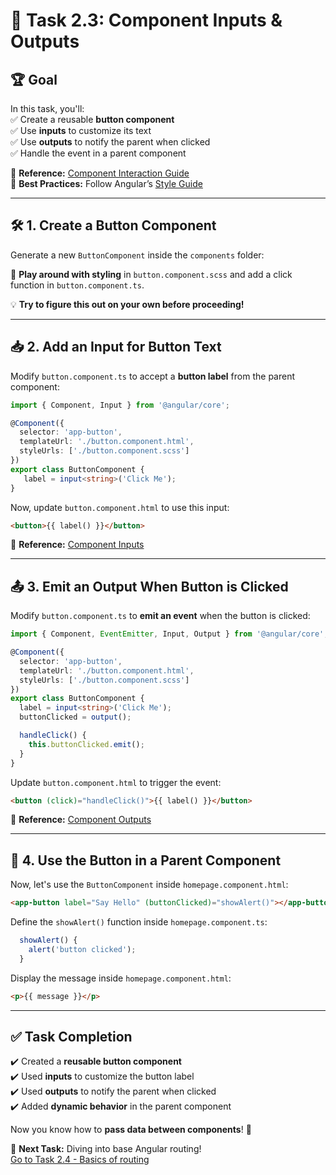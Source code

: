 # 🎯 Task 2.3: Component Inputs & Outputs  

## 🏆 Goal  
In this task, you'll:  
✅ Create a reusable **button component**  
✅ Use **inputs** to customize its text  
✅ Use **outputs** to notify the parent when clicked  
✅ Handle the event in a parent component  

🔹 **Reference:** [Component Interaction Guide](https://angular.dev/guide/components/inputs)  
🔹 **Best Practices:** Follow Angular’s [Style Guide](https://angular.dev/style-guide)  

---

## 🛠️ 1. Create a Button Component  

Generate a new `ButtonComponent` inside the `components` folder:  

🎨 **Play around with styling** in `button.component.scss` and add a click function in `button.component.ts`.  

💡 **Try to figure this out on your own before proceeding!**  

---

## 📥 2. Add an Input for Button Text  

Modify `button.component.ts` to accept a **button label** from the parent component:  

```ts
import { Component, Input } from '@angular/core';

@Component({
  selector: 'app-button',
  templateUrl: './button.component.html',
  styleUrls: ['./button.component.scss']
})
export class ButtonComponent {
   label = input<string>('Click Me');
}
```  

Now, update `button.component.html` to use this input:  

```html
<button>{{ label() }}</button>
```  

🔹 **Reference:** [Component Inputs](https://angular.dev/guide/components/inputs)  

---

## 📤 3. Emit an Output When Button is Clicked  

Modify `button.component.ts` to **emit an event** when the button is clicked:  

```ts
import { Component, EventEmitter, Input, Output } from '@angular/core';

@Component({
  selector: 'app-button',
  templateUrl: './button.component.html',
  styleUrls: ['./button.component.scss']
})
export class ButtonComponent {
  label = input<string>('Click Me');
  buttonClicked = output();

  handleClick() {
    this.buttonClicked.emit();
  }
}
```  

Update `button.component.html` to trigger the event:  

```html
<button (click)="handleClick()">{{ label() }}</button>
```  

🔹 **Reference:** [Component Outputs](https://angular.dev/guide/components/outputs)  

---

## 🔄 4. Use the Button in a Parent Component  

Now, let's use the `ButtonComponent` inside `homepage.component.html`:  

```html
<app-button label="Say Hello" (buttonClicked)="showAlert()"></app-button>
```  

Define the `showAlert()` function inside `homepage.component.ts`:  

```ts
  showAlert() {
    alert('button clicked');
  }
```  

Display the message inside `homepage.component.html`:  

```html
<p>{{ message }}</p>
```  

---

## ✅ Task Completion  

✔️ Created a **reusable button component**  
✔️ Used **inputs** to customize the button label  
✔️ Used **outputs** to notify the parent when clicked  
✔️ Added **dynamic behavior** in the parent component  

Now you know how to **pass data between components**! 🚀  

🔹 **Next Task:** Diving into base Angular routing!  
[Go to Task 2.4 - Basics of routing](./2.4-routing.md)
